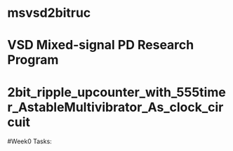 # msvsd2bitruc
# VSD Mixed-signal PD Research Program
# 2bit_ripple_upcounter_with_555timer_AstableMultivibrator_As_clock_circuit

#Week0 Tasks:
